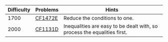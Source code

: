 | Difficulty | Problems | Hints |
| -------- | -------- | -------- |
| 1700 | [CF1472E](https://codeforces.com/problemset/problem/1472/E) | Reduce the conditions to one. |
| 2000 | [CF1131D](https://codeforces.com/problemset/problem/1131/D) | Inequalities are easy to be dealt with, so process the equalities first. |